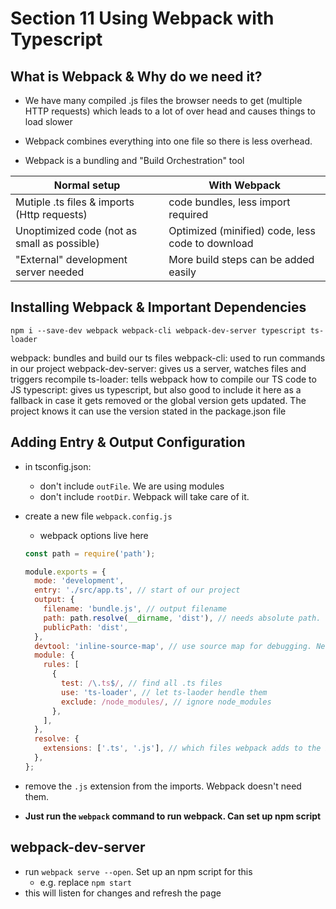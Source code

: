 # Section 11 Using Webpack with Typescript

## What is Webpack & Why do we need it?

- We have many compiled .js files the browser needs to get (multiple HTTP requests) which leads to a lot of over head and causes things to load slower
- Webpack combines everything into one file so there is less overhead.

- Webpack is a bundling and "Build Orchestration" tool

| Normal setup                                | With Webpack                                     |
| ------------------------------------------- | ------------------------------------------------ |
| Mutiple .ts files & imports (Http requests) | code bundles, less import required               |
| Unoptimized code (not as small as possible) | Optimized (minified) code, less code to download |
| "External" development server needed        | More build steps can be added easily             |

## Installing Webpack & Important Dependencies

```
npm i --save-dev webpack webpack-cli webpack-dev-server typescript ts-loader
```

webpack: bundles and build our ts files
webpack-cli: used to run commands in our project
webpack-dev-server: gives us a server, watches files and triggers recompile
ts-loader: tells webpack how to compile our TS code to JS
typescript: gives us typescript, but also good to include it here as a fallback in case it gets removed or the global version gets updated. The project knows it can use the version stated in the package.json file

## Adding Entry & Output Configuration

- in tsconfig.json:

  - don't include `outFile`. We are using modules
  - don't include `rootDir`. Webpack will take care of it.

- create a new file `webpack.config.js`

  - webpack options live here

  ```js
  const path = require('path');

  module.exports = {
    mode: 'development',
    entry: './src/app.ts', // start of our project
    output: {
      filename: 'bundle.js', // output filename
      path: path.resolve(__dirname, 'dist'), // needs absolute path. use path module
      publicPath: 'dist',
    },
    devtool: 'inline-source-map', // use source map for debugging. Need `sourceMap: true` in tsconfig
    module: {
      rules: [
        {
          test: /\.ts$/, // find all .ts files
          use: 'ts-loader', // let ts-laoder hendle them
          exclude: /node_modules/, // ignore node_modules
        },
      ],
    },
    resolve: {
      extensions: ['.ts', '.js'], // which files webpack adds to the imports it finds. Add TS and JS files
    },
  };
  ```

- remove the `.js` extension from the imports. Webpack doesn't need them.

- **Just run the `webpack` command to run webpack. Can set up npm script**

## webpack-dev-server

- run `webpack serve --open`. Set up an npm script for this
  - e.g. replace `npm start`
- this will listen for changes and refresh the page
